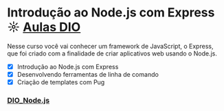# Introdução ao Node.js com Express ☼ [Aulas DIO](https://web.digitalinnovation.one/course/introducao-ao-nodejs-com-expresses/learning/3f18da80-2051-44dd-b065-562751093ac3/)

Nesse curso você vai conhecer um framework de JavaScript, o Express, que foi criado com a finalidade de criar aplicativos web usando o Node.js.

- [x] Introdução ao Node.js com Express
- [x] Desenvolvendo ferramentas de linha de comando
- [x] Criação de templates com Pug

### [DIO_Node.js](https://github.com/kakanew/DIO_Node.js)